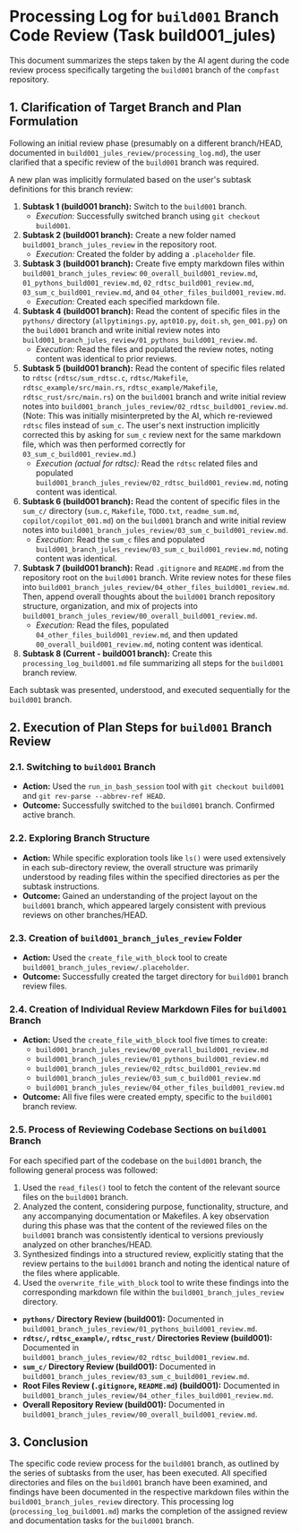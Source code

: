 # Processing Log for `build001` Branch Code Review (Task build001_jules)

This document summarizes the steps taken by the AI agent during the code review process specifically targeting the `build001` branch of the `compfast` repository.

## 1. Clarification of Target Branch and Plan Formulation

Following an initial review phase (presumably on a different branch/HEAD, documented in `build001_jules_review/processing_log.md`), the user clarified that a specific review of the `build001` branch was required.

A new plan was implicitly formulated based on the user's subtask definitions for this branch review:

1.  **Subtask 1 (build001 branch):** Switch to the `build001` branch.
    *   *Execution:* Successfully switched branch using `git checkout build001`.
2.  **Subtask 2 (build001 branch):** Create a new folder named `build001_branch_jules_review` in the repository root.
    *   *Execution:* Created the folder by adding a `.placeholder` file.
3.  **Subtask 3 (build001 branch):** Create five empty markdown files within `build001_branch_jules_review`: `00_overall_build001_review.md`, `01_pythons_build001_review.md`, `02_rdtsc_build001_review.md`, `03_sum_c_build001_review.md`, and `04_other_files_build001_review.md`.
    *   *Execution:* Created each specified markdown file.
4.  **Subtask 4 (build001 branch):** Read the content of specific files in the `pythons/` directory (`allpytimings.py`, `apt010.py`, `doit.sh`, `gen_001.py`) on the `build001` branch and write initial review notes into `build001_branch_jules_review/01_pythons_build001_review.md`.
    *   *Execution:* Read the files and populated the review notes, noting content was identical to prior reviews.
5.  **Subtask 5 (build001 branch):** Read the content of specific files related to `rdtsc` (`rdtsc/sum_rdtsc.c`, `rdtsc/Makefile`, `rdtsc_example/src/main.rs`, `rdtsc_example/Makefile`, `rdtsc_rust/src/main.rs`) on the `build001` branch and write initial review notes into `build001_branch_jules_review/02_rdtsc_build001_review.md`. (Note: This was initially misinterpreted by the AI, which re-reviewed `rdtsc` files instead of `sum_c`. The user's next instruction implicitly corrected this by asking for `sum_c` review next for the same markdown file, which was then performed correctly for `03_sum_c_build001_review.md`.)
    *   *Execution (actual for rdtsc):* Read the `rdtsc` related files and populated `build001_branch_jules_review/02_rdtsc_build001_review.md`, noting content was identical.
6.  **Subtask 6 (build001 branch):** Read the content of specific files in the `sum_c/` directory (`sum.c`, `Makefile`, `TODO.txt`, `readme_sum.md`, `copilot/copilot_001.md`) on the `build001` branch and write initial review notes into `build001_branch_jules_review/03_sum_c_build001_review.md`.
    *   *Execution:* Read the `sum_c` files and populated `build001_branch_jules_review/03_sum_c_build001_review.md`, noting content was identical.
7.  **Subtask 7 (build001 branch):** Read `.gitignore` and `README.md` from the repository root on the `build001` branch. Write review notes for these files into `build001_branch_jules_review/04_other_files_build001_review.md`. Then, append overall thoughts about the `build001` branch repository structure, organization, and mix of projects into `build001_branch_jules_review/00_overall_build001_review.md`.
    *   *Execution:* Read the files, populated `04_other_files_build001_review.md`, and then updated `00_overall_build001_review.md`, noting content was identical.
8.  **Subtask 8 (Current - build001 branch):** Create this `processing_log_build001.md` file summarizing all steps for the `build001` branch review.

Each subtask was presented, understood, and executed sequentially for the `build001` branch.

## 2. Execution of Plan Steps for `build001` Branch Review

### 2.1. Switching to `build001` Branch
-   **Action:** Used the `run_in_bash_session` tool with `git checkout build001` and `git rev-parse --abbrev-ref HEAD`.
-   **Outcome:** Successfully switched to the `build001` branch. Confirmed active branch.

### 2.2. Exploring Branch Structure
-   **Action:** While specific exploration tools like `ls()` were used extensively in each sub-directory review, the overall structure was primarily understood by reading files within the specified directories as per the subtask instructions.
-   **Outcome:** Gained an understanding of the project layout on the `build001` branch, which appeared largely consistent with previous reviews on other branches/HEAD.

### 2.3. Creation of `build001_branch_jules_review` Folder
-   **Action:** Used the `create_file_with_block` tool to create `build001_branch_jules_review/.placeholder`.
-   **Outcome:** Successfully created the target directory for `build001` branch review files.

### 2.4. Creation of Individual Review Markdown Files for `build001` Branch
-   **Action:** Used the `create_file_with_block` tool five times to create:
    -   `build001_branch_jules_review/00_overall_build001_review.md`
    -   `build001_branch_jules_review/01_pythons_build001_review.md`
    -   `build001_branch_jules_review/02_rdtsc_build001_review.md`
    -   `build001_branch_jules_review/03_sum_c_build001_review.md`
    -   `build001_branch_jules_review/04_other_files_build001_review.md`
-   **Outcome:** All five files were created empty, specific to the `build001` branch review.

### 2.5. Process of Reviewing Codebase Sections on `build001` Branch
For each specified part of the codebase on the `build001` branch, the following general process was followed:
1.  Used the `read_files()` tool to fetch the content of the relevant source files on the `build001` branch.
2.  Analyzed the content, considering purpose, functionality, structure, and any accompanying documentation or Makefiles. A key observation during this phase was that the content of the reviewed files on the `build001` branch was consistently identical to versions previously analyzed on other branches/HEAD.
3.  Synthesized findings into a structured review, explicitly stating that the review pertains to the `build001` branch and noting the identical nature of the files where applicable.
4.  Used the `overwrite_file_with_block` tool to write these findings into the corresponding markdown file within the `build001_branch_jules_review` directory.

-   **`pythons/` Directory Review (build001):** Documented in `build001_branch_jules_review/01_pythons_build001_review.md`.
-   **`rdtsc/`, `rdtsc_example/`, `rdtsc_rust/` Directories Review (build001):** Documented in `build001_branch_jules_review/02_rdtsc_build001_review.md`.
-   **`sum_c/` Directory Review (build001):** Documented in `build001_branch_jules_review/03_sum_c_build001_review.md`.
-   **Root Files Review (`.gitignore`, `README.md`) (build001):** Documented in `build001_branch_jules_review/04_other_files_build001_review.md`.
-   **Overall Repository Review (build001):** Documented in `build001_branch_jules_review/00_overall_build001_review.md`.

## 3. Conclusion

The specific code review process for the `build001` branch, as outlined by the series of subtasks from the user, has been executed. All specified directories and files on the `build001` branch have been examined, and findings have been documented in the respective markdown files within the `build001_branch_jules_review` directory. This processing log (`processing_log_build001.md`) marks the completion of the assigned review and documentation tasks for the `build001` branch.
